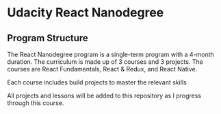 # Udacity React Nanodegree

## Program Structure
The React Nanodegree program is a single-term program with a 4-month duration. The curriculum is made up of 3 courses and 3 projects. 
The courses are React Fundamentals, React & Redux, and React Native.

Each course includes build projects to master the relevant skills

All projects and lessons will be added to this repository as I progress through this course.
